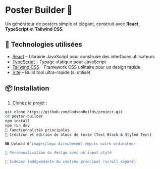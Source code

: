 # Poster Builder 🎨

Un générateur de posters simple et élégant, construit avec **React**, **TypeScript** et **Tailwind CSS**.

## 🚀 Technologies utilisées

- [React](https://reactjs.org/) – Librairie JavaScript pour construire des interfaces utilisateurs
- [TypeScript](https://www.typescriptlang.org/) – Typage statique pour JavaScript
- [Tailwind CSS](https://tailwindcss.com/) – Framework CSS utilitaire pour un design rapide
- [Vite](https://vitejs.dev/) – Build tool ultra-rapide (si utilisé)

## 📦 Installation

1. Clonez le projet :

```bash
git clone https://github.com/GodsonBuilds/project.git
cd poster-builder
npm install
npm run dev
🧩 Fonctionnalités principales
📄 Création et édition de blocs de texte (Text Block & Styled Text)

🖼️ Upload d'images/logo directement depuis votre ordinateur

🎨 Personnalisation du design avec un input stylé

📜 Sidebar indépendante du contenu principal (scroll séparé)
